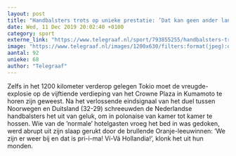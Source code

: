 ```yaml
---
layout: post
title: "Handbalsters trots op unieke prestatie: ’Dat kan geen ander land zeggen’"
date: Wed, 11 Dec 2019 20:02:40 +0100
category: sport
externe_link: "https://www.telegraaf.nl/sport/793855255/handbalsters-trots-op-unieke-prestatie-dat-kan-geen-ander-land-zeggen"
image: "https://www.telegraaf.nl/images/1200x630/filters:format(jpeg):quality(80)/cdn-kiosk-api.telegraaf.nl/b7eb9ce0-1c4a-11ea-b0b6-02c309bc01c1.jpg"
aantal: 92
unieke: 68
author: "Telegraaf"
---
```


<p class="intro">Zelfs in het 1200 kilometer verderop gelegen Tokio moet de vreugde-explosie op de vijftiende verdieping van het Crowne Plaza in Kumamoto te horen zijn geweest. Na het verlossende eindsignaal van het duel tussen Noorwegen en Duitsland (32-29) schreeuwden de Nederlandse handbalsters het uit van geluk, om in polonaise van kamer tot kamer te hossen. Wie van de ’normale’ hotelgasten vroeg het bed in was gedoken, werd abrupt uit zijn slaap gerukt door de brullende Oranje-leeuwinnen: ’We zijn er weer bij en dat is pri-i-ma! Ví-Vá Hollandia!’, klonk het uit hun monden.</p>
